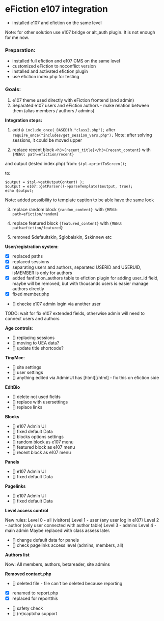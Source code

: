 # eFiction e107 integration

- installed e107 and efiction on the same level 

Note:
for other solution use e107 bridge or alt_auth plugin. It is not enough for me now. 

### Preparation:
- installed full efiction and e107 CMS on the same level
- customized eFiction to noconflict version
- installed and activated efiction plugin
- use efiction index.php for testing  

### Goals:  
1. e107 theme used directly with eFiction frontend (and admin)
2. Separated e107 users and eFiction authors - make relation between them (alias members / authors / admins)

**Integration steps:** 

1. add `@ include_once(_BASEDIR."class2.php");`
after  `require_once("includes/get_session_vars.php");`
Note: after solving sessions, it could be moved upper


2. replace recent block 
`<h3>{recent_title}</h3>{recent_content}`
with
`{MENU: path=efiction/recent}`

and output (tested index.php)
from:
`$tpl->printToScreen();`

to:
```
$output = $tpl->getOutputContent( );  
$output = e107::getParser()->parseTemplate($output, true); 
echo $output;
```

Note: added possibility to template caption to be able have the same look 

3. replace random block
`{random_content} `with `{MENU: path=efiction/random}`

4. replace featured block
`{featured_content}` with `{MENU: path=efiction/featured}`

5. removed $defaultskin, $globalskin, $skinnew etc

**User/registration system**:

- [x] replaced paths
- [x] replaced sessions 
- [x] separating users and authors, separated USERID and USERUID, isMEMBER is only for authors
- [x] added fanfiction_authors table to efiction plugin for adding user_id field, maybe will be removed, but with thousands users is easier manage authors directly 
- [x] fixed member.php
- [] checke e107 admin login via another user

TODO: wait for fix e107 extended fields, otherwise admin will need to connect users and authors

**Age controls**:

- [] replacing sessions 
- [] moving to UEA data? 
- [] update title shortcode?  


**TinyMce**:

- [] site settings
- [] user settings
- [] anything edited via AdminUI has [html][/html] - fix this on efiction side

**EditBio**

- [] delete not used fields
- [] replace with usersettings
- [] replace links

**Blocks**

- [] e107 Admin UI
- [] fixed default Data 
- [] blocks options settings
- [] random block as e107 menu
- [] featured block as e107 menu
- [] recent block as e107 menu

**Panels**

- [] e107 Admin UI
- [] fixed default Data

**Pagelinks**

- [] e107 Admin UI
- [] fixed default Data

**Level access control**

New rules:
Level 0 - all (visitors)
Level 1 - user (any user log in e107)
Level 2 - author (only user connected with author table)
Level 3 - admins
Level 4 - main admin
Maybe replaced with class assess later.

- [] change default data for panels
- [] check pagelinks access level (admins, members, all)

**Authors list**

Now: All members, authors, betareader, site admins

**Removed contact.php**

- [] deleted file - file can't be deleted because reporting
- [x] renamed to report.php
- [x] replaced for reportthis  
- [] safety check
- [] (re)captcha support 


